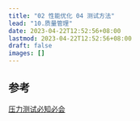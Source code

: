 ```yaml
---
title: "02 性能优化 04 测试方法"
lead: "10.质量管理"
date: 2023-04-22T12:52:56+08:00
lastmod: 2023-04-22T12:52:56+08:00
draft: false
images: []
---
```



## 参考
[压力测试必知必会](https://mp.weixin.qq.com/s/JueFP65PWTTFj-yHDtS47g)
